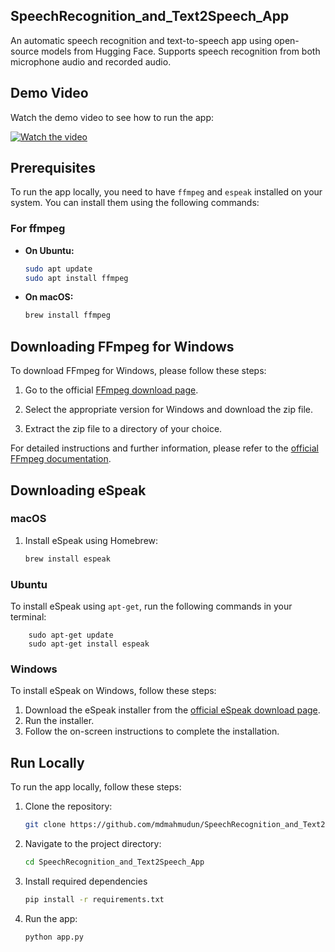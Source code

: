 ## SpeechRecognition_and_Text2Speech_App
An automatic speech recognition and text-to-speech app using open-source models from Hugging Face. Supports speech recognition from both microphone audio and recorded audio.

## Demo Video

Watch the demo video to see how to run the app:

[![Watch the video](https://img.youtube.com/vi/0LIqNsrkmx0/maxresdefault.jpg)](https://www.youtube.com/watch?v=0LIqNsrkmx0)


## Prerequisites

To run the app locally, you need to have `ffmpeg` and `espeak` installed on your system. You can install them using the following commands:

### For ffmpeg

- **On Ubuntu:**
  ```bash
  sudo apt update
  sudo apt install ffmpeg


- **On macOS:**
  ```bash
  brew install ffmpeg

## Downloading FFmpeg for Windows

To download FFmpeg for Windows, please follow these steps:

1. Go to the official [FFmpeg download page](https://ffmpeg.org/download.html).

2. Select the appropriate version for Windows and download the zip file.

3. Extract the zip file to a directory of your choice.

For detailed instructions and further information, please refer to the [official FFmpeg documentation](https://ffmpeg.org/documentation.html).

## Downloading eSpeak

### macOS

1. Install eSpeak using Homebrew:
   ```sh
   brew install espeak


### Ubuntu

To install eSpeak using `apt-get`, run the following commands in your terminal:

       
        sudo apt-get update
        sudo apt-get install espeak


### Windows

To install eSpeak on Windows, follow these steps:

1. Download the eSpeak installer from the [official eSpeak download page](http://espeak.sourceforge.net/download.html).
2. Run the installer.
3. Follow the on-screen instructions to complete the installation.

## Run Locally

To run the app locally, follow these steps:

1. Clone the repository:

   ```bash
   git clone https://github.com/mdmahmudun/SpeechRecognition_and_Text2Speech_App.git

2. Navigate to the project directory:

    ```bash
    cd SpeechRecognition_and_Text2Speech_App

3. Install required dependencies
    ```bash
    pip install -r requirements.txt

4. Run the app:
    ```bash
    python app.py

